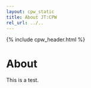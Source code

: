 ```yaml
---
layout: cpw_static
title: About JT:CPW
rel_url: ../..
---
```


{% include cpw_header.html %}

# About

This is a test.
